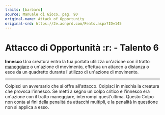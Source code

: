 ```yaml
---
traits: [barbaro]
source: Manuale di Gioco, pag. 90
original-name: Attack of Opportunity
original-srd: https://2e.aonprd.com/Feats.aspx?ID=145
---
```


# Attacco di Opportunità :r: - Talento 6

**Innesco** Una creatura entro la tua portata utilizza un'azione con il tratto
[maneggiare](/tratti/maneggiare) o un'azione di movimento, effettua un attacco a
distanza o esce da un quadretto durante l'utilizzo di un'azione di movimento.

---

Colpisci un avversario che si offre all'attacco. Colpisci in mischia la creatura
che provoca l'innesco. Se metti a segno un colpo critico e l'innesco era
un'azione con il tratto maneggiare, interrompi quest'ultima. Questo Colpo non
conta ai fini della penalità da attacchi multipli, e la penalità in questione
non si applica a esso.
